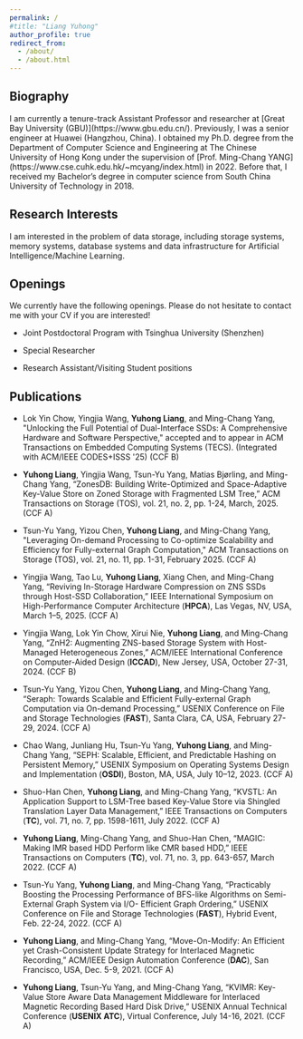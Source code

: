 ```yaml
---
permalink: /
#title: "Liang Yuhong"
author_profile: true
redirect_from: 
  - /about/
  - /about.html
---
```


<h2 id="biography">Biography</h2> 
I am currently a tenure-track Assistant Professor and researcher at [Great Bay University (GBU)](https://www.gbu.edu.cn/). Previously, I was a senior engineer at Huawei (Hangzhou, China). I obtained my Ph.D. degree from the Department of Computer Science and Engineering at The Chinese University of Hong Kong under the supervision of [Prof. Ming-Chang YANG](https://www.cse.cuhk.edu.hk/~mcyang/index.html) in 2022. Before that, I received my Bachelor’s degree in computer science from South China University of Technology in 2018. 


<h2 id="research">Research Interests</h2> 
I am interested in the problem of data storage, including storage systems, memory systems, database systems and data infrastructure for Artificial Intelligence/Machine Learning. 

<h2 id="openings">Openings</h2> 

We currently have the following openings. ​​Please do not hesitate to contact me​​ with your CV if you are interested!

* Joint Postdoctoral Program​​ with ​​Tsinghua University (Shenzhen)​​

* Special Researcher

* Research Assistant/​​Visiting Student​​ positions

<h2 id="publications">Publications</h2>  

* Lok Yin Chow, Yingjia Wang, **Yuhong Liang**, and Ming-Chang Yang, "Unlocking the Full Potential of Dual-Interface SSDs: A Comprehensive Hardware and Software Perspective," accepted and to appear in ACM Transactions on Embedded Computing Systems (TECS). (Integrated with ACM/IEEE CODES+ISSS '25) (CCF B)

* **Yuhong Liang**, Yingjia Wang, Tsun-Yu Yang, Matias Bjørling, and Ming-Chang Yang, “ZonesDB: Building Write-Optimized and Space-Adaptive Key-Value Store on Zoned Storage with Fragmented LSM Tree,” ACM Transactions on Storage (TOS), vol. 21, no. 2, pp. 1-24, March, 2025. (CCF A)

* Tsun-Yu Yang, Yizou Chen, **Yuhong Liang**, and Ming-Chang Yang, "Leveraging On-demand Processing to Co-optimize Scalability and Efficiency for Fully-external Graph Computation," ACM Transactions on Storage (TOS), vol. 21, no. 11, pp. 1-31, February 2025. (CCF A)
  
* Yingjia Wang, Tao Lu, **Yuhong Liang**, Xiang Chen, and Ming-Chang Yang, “Reviving In-Storage Hardware Compression on ZNS SSDs through Host-SSD Collaboration,” IEEE International Symposium on High-Performance Computer Architecture (**HPCA**), Las Vegas, NV, USA, March 1–5, 2025.  (CCF A)

* Yingjia Wang, Lok Yin Chow, Xirui Nie, **Yuhong Liang**, and Ming-Chang Yang, “ZnH2: Augmenting ZNS-based Storage System with Host-Managed Heterogeneous Zones,” ACM/IEEE International Conference on Computer-Aided Design (**ICCAD**), New Jersey, USA, October 27-31, 2024.  (CCF B)

* Tsun-Yu Yang, Yizou Chen, **Yuhong Liang**, and Ming-Chang Yang, “Seraph: Towards Scalable and Efficient Fully-external Graph Computation via On-demand Processing,” USENIX Conference on File and Storage Technologies (**FAST**), Santa Clara, CA, USA, February 27-29, 2024.  (CCF A)

* Chao Wang, Junliang Hu, Tsun-Yu Yang, **Yuhong Liang**, and Ming-Chang Yang, “SEPH: Scalable, Efficient, and Predictable Hashing on Persistent Memory,” USENIX Symposium on Operating Systems Design and Implementation (**OSDI**), Boston, MA, USA, July 10–12, 2023.  (CCF A)

* Shuo-Han Chen, **Yuhong Liang**, and Ming-Chang Yang, “KVSTL: An Application Support to LSM-Tree based Key-Value Store via Shingled Translation Layer Data Management,” IEEE Transactions on Computers (**TC**), vol. 71, no. 7, pp. 1598-1611, July 2022.  (CCF A)

* **Yuhong Liang**, Ming-Chang Yang, and Shuo-Han Chen, “MAGIC: Making IMR based HDD Perform like CMR based HDD,” IEEE Transactions on Computers (**TC**), vol. 71, no. 3, pp. 643-657, March 2022.  (CCF A)

* Tsun-Yu Yang, **Yuhong Liang**, and Ming-Chang Yang, “Practicably Boosting the Processing Performance of BFS-like Algorithms on Semi-External Graph System via I/O- Efficient Graph Ordering,” USENIX Conference on File and Storage Technologies (**FAST**), Hybrid Event, Feb. 22-24, 2022.  (CCF A)

* **Yuhong Liang**, and Ming-Chang Yang, “Move-On-Modify: An Efficient yet Crash-Consistent Update Strategy for Interlaced Magnetic Recording,” ACM/IEEE Design Automation Conference (**DAC**), San Francisco, USA, Dec. 5-9, 2021.  (CCF A)

* **Yuhong Liang**, Tsun-Yu Yang, and Ming-Chang Yang, “KVIMR: Key-Value Store Aware Data Management Middleware for Interlaced Magnetic Recording Based Hard Disk Drive,” USENIX Annual Technical Conference (**USENIX ATC**), Virtual Conference, July 14-16, 2021.  (CCF A)



